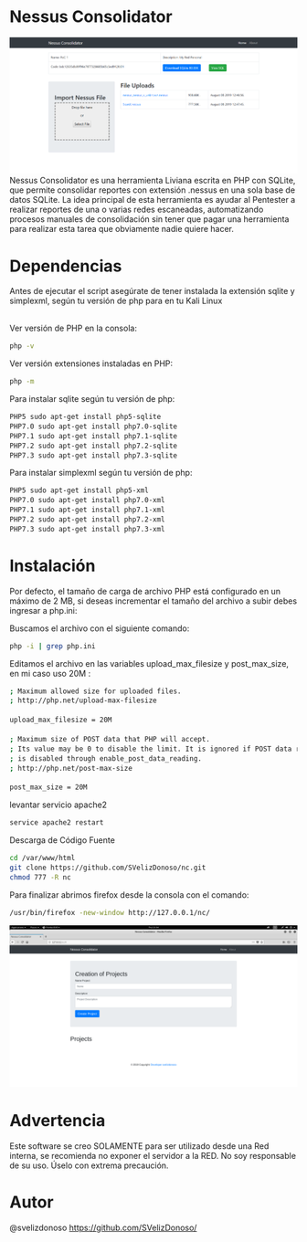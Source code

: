 # Nessus Consolidator
<img src="https://github.com/SVelizDonoso/nc/raw/master/screen/cap2.png" >
Nessus Consolidator es una herramienta Liviana escrita en PHP con SQLite, que permite consolidar reportes con extensión .nessus en una sola base de datos SQLite. 
La idea principal de esta herramienta es ayudar al Pentester a realizar reportes de una o varias redes escaneadas, automatizando procesos manuales de consolidación sin tener que pagar una herramienta para realizar esta tarea que obviamente nadie quiere hacer.

# Dependencias
 Antes de ejecutar el script asegúrate de tener instalada la extensión sqlite y simplexml, según tu versión de php para en tu Kali Linux
 
 <br>
Ver versión de PHP en la consola:

```sh
php -v
```

Ver versión extensiones instaladas en PHP:

```sh
php -m
```

Para instalar sqlite según tu versión de php:

```sh
PHP5 sudo apt-get install php5-sqlite
PHP7.0 sudo apt-get install php7.0-sqlite
PHP7.1 sudo apt-get install php7.1-sqlite
PHP7.2 sudo apt-get install php7.2-sqlite
PHP7.3 sudo apt-get install php7.3-sqlite
```
Para instalar simplexml según tu versión de php:

```sh
PHP5 sudo apt-get install php5-xml
PHP7.0 sudo apt-get install php7.0-xml
PHP7.1 sudo apt-get install php7.1-xml
PHP7.2 sudo apt-get install php7.2-xml
PHP7.3 sudo apt-get install php7.3-xml
```

# Instalación

Por defecto, el tamaño de carga de archivo PHP está configurado en un máximo de 2 MB, si deseas incrementar el tamaño del archivo a subir debes ingresar a php.ini:

Buscamos el archivo con el siguiente comando:
```sh
php -i | grep php.ini
```
Editamos el archivo en las variables upload_max_filesize y post_max_size, en mi caso uso 20M :

```sh
; Maximum allowed size for uploaded files.
; http://php.net/upload-max-filesize 

upload_max_filesize = 20M
  
; Maximum size of POST data that PHP will accept.
; Its value may be 0 to disable the limit. It is ignored if POST data reading
; is disabled through enable_post_data_reading.
; http://php.net/post-max-size 

post_max_size = 20M
```

levantar servicio apache2
```sh
service apache2 restart
```

Descarga de Código Fuente
```sh
cd /var/www/html
git clone https://github.com/SVelizDonoso/nc.git
chmod 777 -R nc
```
Para finalizar abrimos firefox desde la consola con el comando:
```sh
/usr/bin/firefox -new-window http://127.0.0.1/nc/
```
<img src="https://github.com/SVelizDonoso/nc/raw/master/screen/cap4.png" >


# Advertencia
Este software se creo SOLAMENTE para ser utilizado desde una Red interna, se recomienda no exponer el servidor a la RED. No soy responsable de su uso. Úselo con extrema precaución.

# Autor
@svelizdonoso https://github.com/SVelizDonoso/
